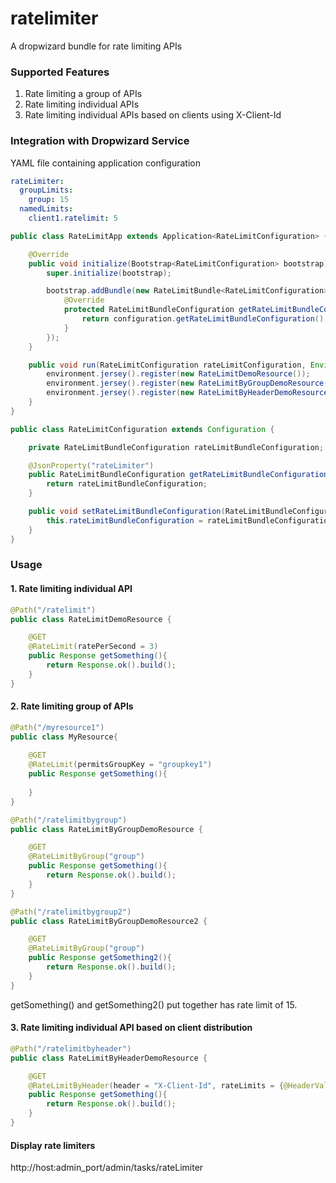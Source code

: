 # ratelimiter
A dropwizard bundle for rate limiting APIs

### Supported Features
1. Rate limiting a group of APIs
2. Rate limiting individual APIs
3. Rate limiting individual APIs based on clients using X-Client-Id

### Integration with Dropwizard Service

YAML file containing application configuration
```yaml
rateLimiter:
  groupLimits:
    group: 15
  namedLimits:
    client1.ratelimit: 5
```

```java
public class RateLimitApp extends Application<RateLimitConfiguration> {

    @Override
    public void initialize(Bootstrap<RateLimitConfiguration> bootstrap) {
        super.initialize(bootstrap);

        bootstrap.addBundle(new RateLimitBundle<RateLimitConfiguration>() {
            @Override
            protected RateLimitBundleConfiguration getRateLimitBundleConfiguration(RateLimitConfiguration configuration) {
                return configuration.getRateLimitBundleConfiguration();
            }
        });
    }

    public void run(RateLimitConfiguration rateLimitConfiguration, Environment environment) throws Exception {
        environment.jersey().register(new RateLimitDemoResource());
        environment.jersey().register(new RateLimitByGroupDemoResource());
        environment.jersey().register(new RateLimitByHeaderDemoResource());
    }
}
```

```java
public class RateLimitConfiguration extends Configuration {

    private RateLimitBundleConfiguration rateLimitBundleConfiguration;

    @JsonProperty("rateLimiter")
    public RateLimitBundleConfiguration getRateLimitBundleConfiguration() {
        return rateLimitBundleConfiguration;
    }

    public void setRateLimitBundleConfiguration(RateLimitBundleConfiguration rateLimitBundleConfiguration) {
        this.rateLimitBundleConfiguration = rateLimitBundleConfiguration;
    }
}
```

### Usage

#### 1. Rate limiting individual API

```java
@Path("/ratelimit")
public class RateLimitDemoResource {

    @GET
    @RateLimit(ratePerSecond = 3)
    public Response getSomething(){
        return Response.ok().build();
    }
}
```

#### 2. Rate limiting group of APIs

```java
@Path("/myresource1")
public class MyResource{
    
    @GET
    @RateLimit(permitsGroupKey = "groupkey1")
    public Response getSomething(){
        
    }
}
```

```java
@Path("/ratelimitbygroup")
public class RateLimitByGroupDemoResource {

    @GET
    @RateLimitByGroup("group")
    public Response getSomething(){
        return Response.ok().build();
    }
}
```

```java
@Path("/ratelimitbygroup2")
public class RateLimitByGroupDemoResource2 {

    @GET
    @RateLimitByGroup("group")
    public Response getSomething2(){
        return Response.ok().build();
    }
}
```
getSomething() and getSomething2() put together has rate limit of 15.
#### 3. Rate limiting individual API based on client distribution

```java
@Path("/ratelimitbyheader")
public class RateLimitByHeaderDemoResource {

    @GET
    @RateLimitByHeader(header = "X-Client-Id", rateLimits = {@HeaderValue(value = "client1", nameLimit = "client1.ratelimit"),@HeaderValue(value = "client2", ratePerSecond = 20)})
    public Response getSomething(){
        return Response.ok().build();
    }
}
```

#### Display rate limiters
http://host:admin_port/admin/tasks/rateLimiter